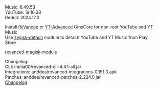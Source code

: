 Music: 6.49.53  
YouTube: 19.16.38  
Reddit: 2024.17.0  

Install [ReVanced](https://github.com/ReVanced/GmsCore/releases) or [YT-Advanced](https://github.com/YT-Advanced/GmsCore/releases) GmsCore for non-root YouTube and YT Music  
Use [zygisk-detach](https://github.com/j-hc/zygisk-detach) module to detach YouTube and YT Music from Play Store  

[revanced-magisk-module](https://github.com/j-hc/revanced-magisk-module)  

Changelog:  
CLI: inotia00/revanced-cli-4.4.1-all.jar  
Integrations: anddea/revanced-integrations-0.151.0.apk  
Patches: anddea/revanced-patches-2.224.0.jar  
[Changelog](https://github.com/anddea/revanced-patches/releases/tag/v2.224.0)  

